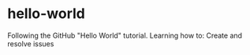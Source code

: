 hello-world
===========

Following the GitHub "Hello World" tutorial.
Learning how to:
  Create and resolve issues
